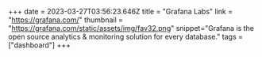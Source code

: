 +++
date = 2023-03-27T03:56:23.646Z
title = "Grafana Labs"
link = "https://grafana.com/"
thumbnail = "https://grafana.com/static/assets/img/fav32.png"
snippet="Grafana is the open source analytics & monitoring solution for every database."
tags = ["dashboard"]
+++
